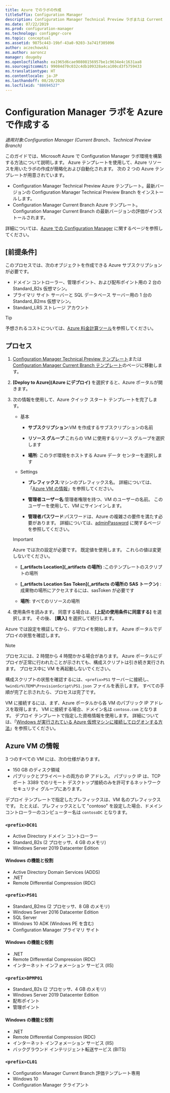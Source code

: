 ```yaml
---
title: Azure でのラボの作成
titleSuffix: Configuration Manager
description: Configuration Manager Technical Preview ラボまたは Current Branch 評価ラボの作成を Azure テンプレートを使用して自動化する
ms.date: 07/22/2019
ms.prod: configuration-manager
ms.technology: configmgr-core
ms.topic: conceptual
ms.assetid: 9875c443-19bf-43a0-9203-3a741f305096
author: aczechowski
ms.author: aaroncz
manager: dougeby
ms.openlocfilehash: ea1965d6cae90808156957be1c9634e4c1631aa8
ms.sourcegitcommit: 99084d70c032c4db109328a4ca100cd3f5759433
ms.translationtype: HT
ms.contentlocale: ja-JP
ms.lasthandoff: 08/20/2020
ms.locfileid: "88694527"
---
```

# <a name="create-a-configuration-manager-lab-in-azure"></a>Configuration Manager ラボを Azure で作成する

*適用対象:Configuration Manager (Current Branch、Technical Preview Branch)*

<!--3556017-->

このガイドでは、Microsoft Azure で Configuration Manager ラボ環境を構築する方法について説明します。 Azure テンプレートを使用して、Azure リソースを用いたラボの作成が簡略化および自動化されます。 次の 2 つの Azure テンプレートが用意されています。 

- Configuration Manager Technical Preview Azure テンプレート。最新バージョンの Configuration Manager Technical Preview Branch をインストールします。
- Configuration Manager Current Branch Azure テンプレート。Configuration Manager Current Branch の最新バージョンの評価がインストールされます。 

詳細については、[Azure での Configuration Manager](../understand/configuration-manager-on-azure.md) に関するページを参照してください。



## <a name="prerequisites"></a>[前提条件]

このプロセスでは、次のオブジェクトを作成できる Azure サブスクリプションが必要です。 
- ドメイン コントローラー、管理ポイント、および配布ポイント用の 2 台の Standard_B2s 仮想マシン。
- プライマリ サイト サーバーと SQL データベース サーバー用の 1 台の Standard_B2ms 仮想マシン。
- Standard_LRS ストレージ アカウント

> [!Tip]  
> 予想されるコストについては、[Azure 料金計算ツール](https://azure.microsoft.com/pricing/calculator/)を参照してください。  



## <a name="process"></a>プロセス

1. [Configuration Manager Technical Preview テンプレート](https://azure.microsoft.com/resources/templates/sccm-technicalpreview/)または [Configuration Manager Current Branch テンプレート](https://azure.microsoft.com/resources/templates/sccm-currentbranch/)のページに移動します。  

2. **[Deploy to Azure]\(Azure にデプロイ\)** を選択すると、Azure ポータルが開きます。  

3. 次の情報を使用して、Azure クイック スタート テンプレートを完了します。

    - 基本  

        - **サブスクリプション**:VM を作成するサブスクリプションの名前  

        - **リソース グループ**:これらの VM に使用するリソース グループを選択します  

        - **場所**: このラボ環境をホストする Azure データ センターを選択します  

    - Settings  

        - **プレフィックス**:マシンのプレフィックス名。 詳細については、「[Azure VM の情報](#azure-vm-info)」を参照してください。  

        - **管理者ユーザー名**:管理者権限を持つ、VM のユーザーの名前。 このユーザーを使用して、VM にサインインします。  

        - **管理者パスワード**:パスワードは、Azure の複雑さの要件を満たす必要があります。 詳細については、[adminPassword](/rest/api/compute/virtualmachines/createorupdate#osprofile) に関するページを参照してください。  

    > [!Important]  
    > Azure では次の設定が必要です。 既定値を使用します。 これらの値は変更しないでください。  
    > 
    > - **[\_artifacts Location]\(_artifacts の場所\)** :このテンプレートのスクリプトの場所 <!-- https://raw.githubusercontent.com/Azure/azure-quickstart-templates/master/sccm-technicalpreview/ -->  
    >
    > - **[\_artifacts Location Sas Token]\(_artifacts の場所の SAS トークン\)** :成果物の場所にアクセスするには、sasToken が必要です  
    > 
    > - **場所**: すべてのリソースの場所

4. 使用条件を読みます。 同意する場合は、 **[上記の使用条件に同意する]** を選択します。 その後、 **[購入]** を選択して続行します。 

Azure では設定を検証してから、デプロイを開始します。 Azure ポータルでデプロイの状態を確認します。 

> [!NOTE]
> プロセスには、2 時間から 4 時間かかる場合があります。 Azure ポータルにデプロイが正常に行われたことが示されても、構成スクリプトは引き続き実行されます。 プロセス中に VM を再起動しないでください。

構成スクリプトの状態を確認するには、`<prefix>PS1` サーバーに接続し、`%windir%\TEMP\ProvisionScript\PS1.json` ファイルを表示します。 すべての手順が完了と示されたら、プロセスは完了です。

VM に接続するには、まず、Azure ポータルから各 VM のパブリック IP アドレスを取得します。 VM に接続する場合、ドメイン名は `contoso.com` となります。 デプロイ テンプレートで指定した資格情報を使用します。 詳細については、「[Windows が実行されている Azure 仮想マシンに接続してログオンする方法](/azure/virtual-machines/windows/connect-logon)」を参照してください。



## <a name="azure-vm-info"></a>Azure VM の情報

3 つのすべての VM には、次の仕様があります。
- 150 GB のディスク領域
- パブリックとプライベートの両方の IP アドレス。 パブリック IP は、TCP ポート 3389 でのリモート デスクトップ接続のみを許可するネットワーク セキュリティ グループにあります。 

デプロイ テンプレートで指定したプレフィックスは、VM 名のプレフィックスです。 たとえば、プレフィックスとして "contoso" を設定した場合、ドメイン コントローラーのコンピューター名は `contosoDC` となります。


### `<prefix>DC01`

- Active Directory ドメイン コントローラー
- Standard_B2s (2 プロセッサ、4 GB のメモリ)
- Windows Server 2019 Datacenter Edition

#### <a name="windows-features-and-roles"></a>Windows の機能と役割
- Active Directory Domain Services (ADDS)
- .NET
- Remote Differential Compression (RDC)


### `<prefix>PS01`

- Standard_B2ms (2 プロセッサ、8 GB のメモリ)
- Windows Server 2016 Datacenter Edition
- SQL Server
- Windows 10 ADK (Windows PE を含む) 
- Configuration Manager プライマリ サイト

#### <a name="windows-features-and-roles"></a>Windows の機能と役割
- .NET
- Remote Differential Compression (RDC) 
- インターネット インフォメーション サービス (IIS)


### `<prefix>DPMP01`

- Standard_B2s (2 プロセッサ、4 GB のメモリ)
- Windows Server 2019 Datacenter Edition
- 配布ポイント
- 管理ポイント

#### <a name="windows-features-and-roles"></a>Windows の機能と役割
- .NET
- Remote Differential Compression (RDC) 
- インターネット インフォメーション サービス (IIS)
- バックグラウンド インテリジェント転送サービス (BITS)

### `<prefix>CL01`

- Configuration Manager Current Branch 評価テンプレート専用
- Windows 10
- Configuration Manager クライアント